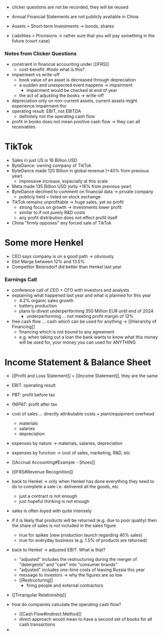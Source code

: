 - clicker questions are not be recorded, they will be reused

- Annual Financial Statements are not publicly available in China
- Assets > Short-term Investments -> bonds, shares
- Liabilities > Provisions -> rather sure that you will pay something in the future (court case)

### Notes from Clicker Questions
- constraint in financial accounting under [[IFRS]]
	- cost-benefit: #todo what is this?
- impairment vs write-off
	- book value of an asset is decreased through depreciation
	- a sudden and unexpected event happens -> impairment
		- impairment would be checked at end of year
	- the act of adjusting the books -> write-off
- depreciation only on non-current assets, current assets might experience impairment tho
- operating result: EBIT, not EBITDA
	- definitely not the operating cash flow
- profit in books does not mean positive cash flow -> they can all receivables

# TikTok
- Sales in just US is 16 Billion USD
- ByteDance: owning company of TikTok
- ByteDance made 120 Billion in global revenue (+40% from previous year)
	- impressive increase, especially at this scale
- Meta made 135 Billion USD (only +16% from previous year)
- ByteDance declined to comment on financial data -> private company
	- publicly held = listed on stock exchange
- TikTok remains unprofitable -> huge sales, yet no profit
	- strong focus on growth -> investments lower profit
	- similar to if not purely R&D costs
	- any profit distribution does not effect profit itself
- China "firmly opposes" any forced sale of TikTok

# Some more Henkel
- CEO says company is on a good path -> obviously
- Ebit Marge between 12% and 13.5%
- Competitor Beiersdorf did better than Henkel last year

### Earnings Call
- conference call of CEO + CFO with investors and analysts
- explaining what happened last year and what is planned for this year
	- 4.2% organic sales growth
	- battery production
	- plans to divest underperforming 350 Million EUR until end of 2024
		- underperforming ... not meeting profit margin of 12%
- free cash flow ... cash which can be used for anything -> [[Hierarchy of Financing]]
	- financing which is not bound to any agreement
	- e.g. when taking out a loan the bank wants to know what this money will be used for, your money you can used for ANYTHING

# Income Statement & Balance Sheet
- [[Profit and Loss Statement]] = [[Income Statement]], they are the same
- EBIT: operating result
- PBT: profit before tax
- (N)PAT: profit after tax
- cost of sales ... directly attributable costs + plant/equipment overhead
	- materials
	- salaries
	- depreciation
- expenses by nature -> materials, salaries, depreciation
- expenses by function -> cost of sales, marketing, R&D, etc

- [[Accrual Accounting#Example - Shoes]]

- [[IFRS#Revenue Recognition]]

- back to Henkel -> only when Henkel has done everything they need to do to complete a sale i.e. delivered all the goods, etc
	- just a contract is not enough
	- just hopeful thinking is not enough
- sales is often toyed with quite intensely

- if it is likely that products will be returned (e.g. due to poor quality) then the share of sales is not included in the sales figure
	- true for spikes (new production launch regarding 40% sales)
	- true for everyday business (e.g. 1.5% of products are returned)

- back to Henkel -> adjusted EBIT. What is that?
	- "adjusted" includes the restructuring during the merger of "detergents" and "care" into "consumer brands"
	- "adjusted" includes one-time costs of leaving Russia this year
	- message to investors -> why the figures are so low
	- [[Restructuring]]
		- firing people and external contractors

- [[Trirangular Relationship]]
- how do companies calculate the operating cash flow?
	- [[Cash Flow#Indirect Method]] 
	- direct approach would mean to have a second set of books for all cash transactions
- 